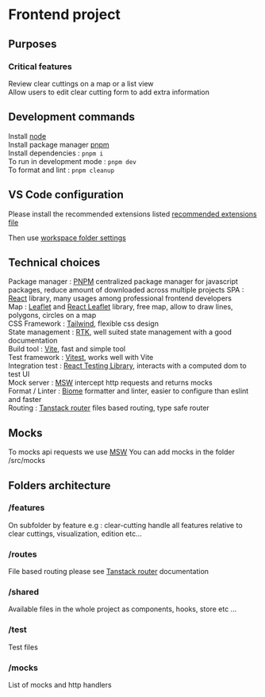 # Frontend project

## Purposes

### Critical features

Review clear cuttings on a map or a list view  
Allow users to edit clear cutting form to add extra information

## Development commands

Install [node](https://nodejs.org/fr)  
Install package manager [pnpm](https://pnpm.io/fr/installation)  
Install dependencies : `pnpm i`  
To run in development mode : `pnpm dev`  
To format and lint : `pnpm cleanup`

## VS Code configuration

Please install the recommended extensions listed [recommended extensions file](../.vscode/extensions.json)

Then use [workspace folder settings](./.vscode/settings.json)

## Technical choices

Package manager : [PNPM](https://pnpm.io/fr/) centralized package manager for javascript packages, reduce amount of downloaded across multiple projects
SPA : [React](https://fr.react.dev/) library, many usages among professional frontend developers  
Map : [Leaflet](https://leafletjs.com/) and [React Leaflet](https://react-leaflet.js.org/) library, free map, allow to draw lines, polygons, circles on a map  
CSS Framework : [Tailwind](https://tailwindcss.com/), flexible css design  
State management : [RTK](https://redux-toolkit.js.org/), well suited state management with a good documentation  
Build tool : [Vite](https://vite.dev/), fast and simple tool  
Test framework : [Vitest](https://vitest.dev/), works well with Vite  
Integration test : [React Testing Library](https://testing-library.com/docs/react-testing-library/intro/), interacts with a computed dom to test UI  
Mock server : [MSW](https://mswjs.io/) intercept http requests and returns mocks  
Format / Linter : [Biome](https://biomejs.dev/) formatter and linter, easier to configure than eslint and faster  
Routing : [Tanstack router](https://tanstack.com/router/latest) files based routing, type safe router

## Mocks

To mocks api requests we use [MSW](https://mswjs.io/)
You can add mocks in the folder /src/mocks

## Folders architecture

### /features

On subfolder by feature e.g : clear-cutting handle all features relative to clear cuttings, visualization, edition etc...

### /routes

File based routing please see [Tanstack router](https://tanstack.com/router/latest) documentation

### /shared

Available files in the whole project as components, hooks, store etc ...

### /test

Test files

### /mocks

List of mocks and http handlers
